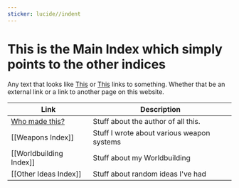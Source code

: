 ```yaml
---
sticker: lucide//indent
---
```

# This is the Main Index which simply points to the other indices

Any text that looks like [This](https://www.merriam-webster.com/dictionary/example) or [This](Example) links to something. Whether that be an external link or a link to another page on this website.

| Link                           | Description                                |
| ------------------------------ | ------------------------------------------ |
| [Who made this?](Who%20Am%20I) | Stuff about the author of all this.        |
| [[Weapons Index]]              | Stuff I wrote about various weapon systems |
| [[Worldbuilding Index]]        | Stuff about my Worldbuilding               |
| [[Other Ideas Index]]            | Stuff about random ideas I've had          | 

